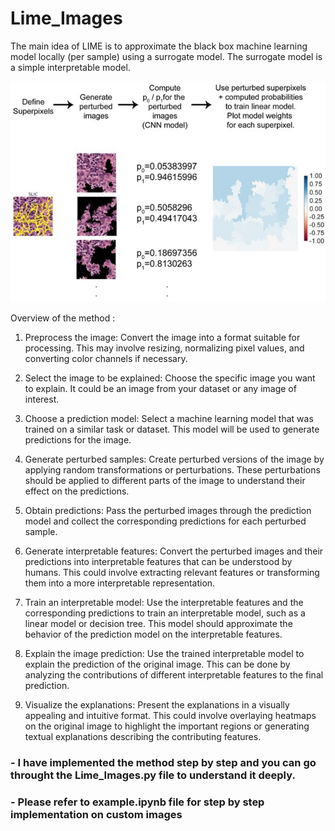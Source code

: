 # Lime_Images
The main idea of LIME is to approximate the black box machine learning model locally (per sample) using a surrogate model. The surrogate model is a simple interpretable model.

![Overview](Lime1.jpg)

Overview of the method :
1. Preprocess the image: Convert the image into a format suitable for processing. This may involve resizing, normalizing pixel values, and converting color channels if necessary.

2. Select the image to be explained: Choose the specific image you want to explain. It could be an image from your dataset or any image of interest.

3. Choose a prediction model: Select a machine learning model that was trained on a similar task or dataset. This model will be used to generate predictions for the image.

4. Generate perturbed samples: Create perturbed versions of the image by applying random transformations or perturbations. These perturbations should be applied to different parts of the image to understand their effect on the predictions.

5. Obtain predictions: Pass the perturbed images through the prediction model and collect the corresponding predictions for each perturbed sample.

6. Generate interpretable features: Convert the perturbed images and their predictions into interpretable features that can be understood by humans. This could involve extracting relevant features or transforming them into a more interpretable representation.

7. Train an interpretable model: Use the interpretable features and the corresponding predictions to train an interpretable model, such as a linear model or decision tree. This model should approximate the behavior of the prediction model on the interpretable features.

8. Explain the image prediction: Use the trained interpretable model to explain the prediction of the original image. This can be done by analyzing the contributions of different interpretable features to the final prediction.

9. Visualize the explanations: Present the explanations in a visually appealing and intuitive format. This could involve overlaying heatmaps on the original image to highlight the important regions or generating textual explanations describing the contributing features.

### - I have implemented the method step by step and you can go throught the Lime_Images.py file to understand it deeply.

### - Please refer to example.ipynb file for step by step implementation on custom images


